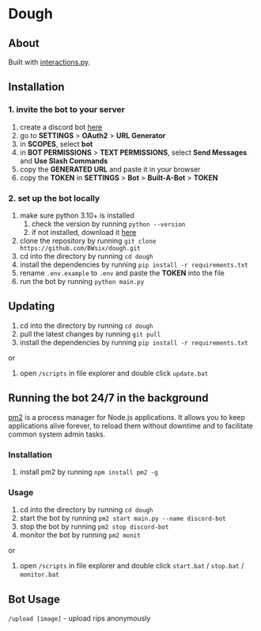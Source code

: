 # Dough

## About

Built with [interactions.py](https://interactions-py.github.io/interactions.py/Guides/).

## Installation

### 1. invite the bot to your server

1. create a discord bot [here](https://discord.com/developers/applications)
2. go to **SETTINGS** > **OAuth2** > **URL Generator**
3. in **SCOPES**, select **bot**
4. in **BOT PERMISSIONS** > **TEXT PERMISSIONS**, select **Send Messages** and **Use Slash Commands**
5. copy the **GENERATED URL** and paste it in your browser
6. copy the **TOKEN** in **SETTINGS** > **Bot** > **Built-A-Bot** > **TOKEN**

### 2. set up the bot locally

1. make sure python 3.10+ is installed
   1. check the version by running `python --version`
   2. if not installed, download it [here](https://www.python.org/downloads/)
2. clone the repository by running `git clone https://github.com/BWsix/dough.git`
3. cd into the directory by running `cd dough`
4. install the dependencies by running `pip install -r requirements.txt`
5. rename `.env.example` to `.env` and paste the **TOKEN** into the file
6. run the bot by running `python main.py`

## Updating

1. cd into the directory by running `cd dough`
2. pull the latest changes by running `git pull`
3. install the dependencies by running `pip install -r requirements.txt`

or

1. open `/scripts` in file explorer and double click `update.bat`

## Running the bot 24/7 in the background

[pm2](https://www.npmjs.com/package/pm2) is a process manager for Node.js applications. It allows you to keep applications alive forever, to reload them without downtime and to facilitate common system admin tasks.

### Installation

1. install pm2 by running `npm install pm2 -g`

### Usage

1. cd into the directory by running `cd dough`
2. start the bot by running `pm2 start main.py --name discord-bot`
3. stop the bot by running `pm2 stop discord-bot`
4. monitor the bot by running `pm2 monit`

or

1. open `/scripts` in file explorer and double click `start.bat` / `stop.bat` / `monitor.bat`

## Bot Usage

`/upload [image]` - upload rips anonymously
